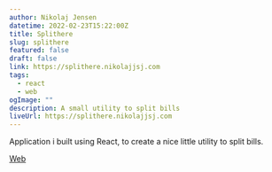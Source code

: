 ```yaml
---
author: Nikolaj Jensen
datetime: 2022-02-23T15:22:00Z
title: Splithere
slug: splithere
featured: false
draft: false
link: https://splithere.nikolajjsj.com
tags:
  - react
  - web
ogImage: ""
description: A small utility to split bills
liveUrl: https://splithere.nikolajjsj.com
---
```


Application i built using React, to create a nice little utility to split bills.

[Web](https://split.nikolajjsj.com)
